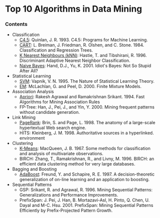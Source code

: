 Top 10 Algorithms in Data Mining
===========

### Contents

- Classification
  - [C4.5](c45.md): Quinlan, J. R. 1993. C4.5: Programs for Machine Learning.
  - [CART](cart.md): L. Breiman, J. Friedman, R. Olshen, and C. Stone. 1984. Classification and Regression Trees.
  - [K Nearest Neighbours (kNN)](knn.md): Hastie, T. and Tibshirani, R. 1996. Discriminant Adaptive Nearest Neighbor Classification.
  - [Naive Bayes](naivebayes.md): Hand, D.J., Yu, K. 2001. Idiot's Bayes: Not So Stupid After All?
- Statistical Learning
  - [SVM](svm.md): Vapnik, V. N. 1995. The Nature of Statistical Learning Theory.
  - [EM](em.md): McLachlan, G. and Peel, D. 2000. Finite Mixture Models. 
- Association Analysis
  - [Apriori](apriori.md): Rakesh Agrawal and Ramakrishnan Srikant. 1994. Fast Algorithms for Mining Association Rules
  - FP-Tree: Han, J., Pei, J., and Yin, Y. 2000. Mining frequent patterns without candidate generation.
- Link Mining
  - [PageRank](pagerank.md): Brin, S. and Page, L. 1998. The anatomy of a large-scale hypertextual Web search engine.
  - HITS: Kleinberg, J. M. 1998. Authoritative sources in a hyperlinked.
environment
- Clustering
  - [K-Means](kmeans.md): MacQueen, J. B. 1967. Some methods for classification and analysis of multivariate observations.
  - BIRCH: Zhang, T., Ramakrishnan, R., and Livny, M. 1996. BIRCH: an efficient data clustering method for very large databases.
- Bagging and Boosting
  - [AdaBoost](adaboost.md): Freund, Y. and Schapire, R. E. 1997. A decision-theoretic generalization of on-line learning and an application to boosting.
- Sequential Patterns
  - GSP: Srikant, R. and Agrawal, R. 1996. Mining Sequential Patterns:
Generalizations and Performance Improvements.
  - PrefixSpan: J. Pei, J. Han, B. Mortazavi-Asl, H. Pinto, Q. Chen, U. Dayal and M-C. Hsu. 2001. PrefixSpan: Mining Sequential Patterns Efficiently by Prefix-Projected Pattern Growth.
